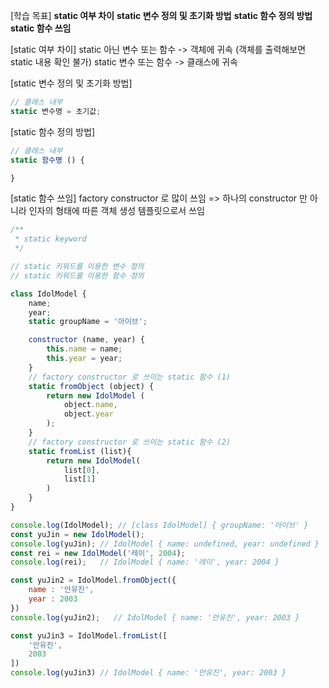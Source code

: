 [학습 목표]
**static 여부 차이**
**static 변수 정의 및 초기화 방법**
**static 함수 정의 방법**
	**static 함수 쓰임**


[static 여부 차이]
static 아닌 변수 또는 함수 -> 객체에 귀속 (객체를 출력해보면 static 내용 확인 불가)
static 변수 또는 함수 -> 클래스에 귀속

[static 변수 정의 및 초기화 방법]
```js
// 클래스 내부
static 변수명 = 초기값;
```

[static 함수 정의 방법]
```js
// 클래스 내부
static 함수명 () {

}
```

[static 함수 쓰임]
factory constructor 로 많이 쓰임
=> 하나의 constructor 만 아니라 인자의 형태에 따른 객체 생성 템플릿으로서 쓰임

```js
/**
 * static keyword
 */

// static 키워드를 이용한 변수 정의
// static 키워드를 이용한 함수 정의

class IdolModel {
    name;
    year;
    static groupName = '아이브';

    constructor (name, year) {
        this.name = name;
        this.year = year;
    }
    // factory constructor 로 쓰이는 static 함수 (1)
    static fromObject (object) {
        return new IdolModel (
            object.name,
            object.year
        );
    }
    // factory constructor 로 쓰이는 static 함수 (2)
    static fromList (list){
        return new IdolModel(
            list[0],
            list[1]
        )
    }
}

console.log(IdolModel); // [class IdolModel] { groupName: '아이브' }
const yuJin = new IdolModel();
console.log(yuJin); // IdolModel { name: undefined, year: undefined }
const rei = new IdolModel('레이', 2004);
console.log(rei);   // IdolModel { name: '레이', year: 2004 }

const yuJin2 = IdolModel.fromObject({
    name : '안유진',
    year : 2003
})
console.log(yuJin2);   // IdolModel { name: '안유진', year: 2003 }

const yuJin3 = IdolModel.fromList([
    '안유진',
    2003
])
console.log(yuJin3) // IdolModel { name: '안유진', year: 2003 }
```
